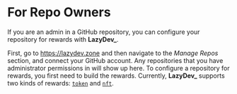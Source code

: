 # For Repo Owners

If you are an admin in a GitHub repository, you can configure your repository for rewards with **LazyDev\_**.

First, go to <https://lazydev.zone> and then navigate to the *Manage Repos* section, and connect your GitHub account. Any repositories that you have administrator permissions in will show up here. To configure a repository for rewards, you first need to build the rewards. Currently, **LazyDev\_** supports two kinds of rewards: [`token`](../rewards/token.md) and [`nft`](../rewards/nft.md).
